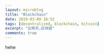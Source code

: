 ```yaml
---
layout: microblog
title: "Blockchain"
date: 2019-03-09 16:52
tags: [decentralized, blockchain, bitcoin]
excerpt: "比特币,区块链"
comments: true
---
```


hehe
